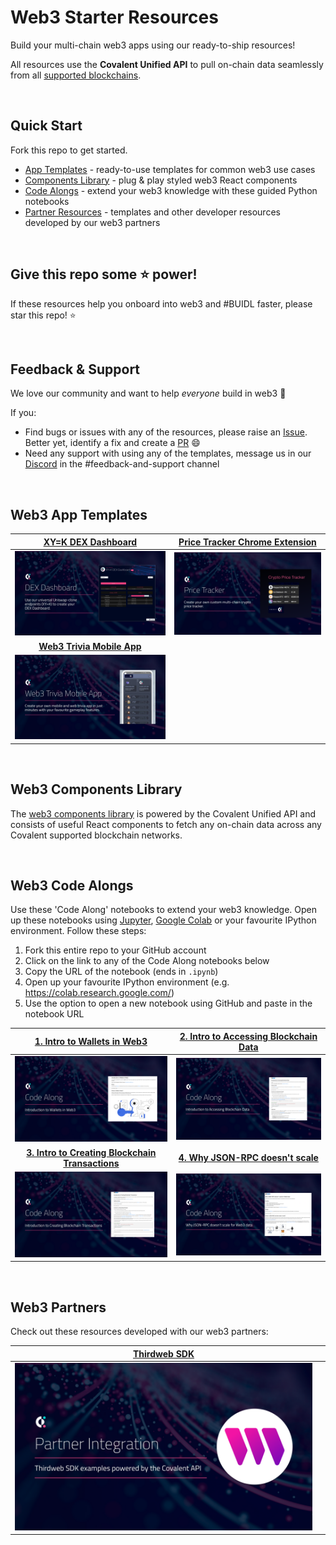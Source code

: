 # Web3 Starter Resources
Build your multi-chain web3 apps using our ready-to-ship resources!

All resources use the **Covalent Unified API** to pull on-chain data seamlessly from all [supported blockchains](https://www.covalenthq.com/docs/networks/). 

&nbsp;
## Quick Start

Fork this repo to get started. 

- [App Templates](#web3-app-templates) - ready-to-use templates for common web3 use cases
- [Components Library](https://github.com/covalenthq/web3-components) - plug & play styled web3 React components
- [Code Alongs](#web3-code-alongs) - extend your web3 knowledge with these guided Python notebooks
- [Partner Resources](#web3-partners) - templates and other developer resources developed by our web3 partners

&nbsp;
## Give this repo some :star: power!
If these resources help you onboard into web3 and #BUIDL faster, please star this repo! :star:

&nbsp;
## Feedback & Support
We love our community and want to help *everyone* build in web3 :muscle:

If you:
- Find bugs or issues with any of the resources, please raise an [Issue](https://github.com/covalenthq/web3-templates/issues). Better yet, identify a fix and create a [PR](https://github.com/covalenthq/web3-resources/pulls) :smile:
- Need any support with using any of the templates, message us in our [Discord](https://covalenthq.com/discord) in the #feedback-and-support channel

&nbsp;
## Web3 App Templates

| [XY=K DEX Dashboard](https://github.com/covalenthq/dex-dashboard-template) |[Price Tracker Chrome Extension](https://github.com/covalenthq/price-tracker-chrome-extension)
| :-----------: | :-----------: |
| [![XY=K DEX Dashboard](./images/dex-dashboard.png)](https://github.com/covalenthq/dex-dashboard-template) | [![Price Tracker Chrome Extension](./images/price-tracker.png)](https://github.com/covalenthq/price-tracker-chrome-extension) |
|[**Web3 Trivia Mobile App**](https://github.com/covalenthq/web3-trivia-template) | |
| [![Web3 Trivia App](./images/web3-trivia.png)](https://github.com/covalenthq/web3-trivia-template) | |

&nbsp;
## Web3 Components Library
The [web3 components library](https://github.com/covalenthq/web3-components) is powered by the Covalent Unified API and consists of useful React components to fetch any on-chain data across any Covalent supported blockchain networks.

&nbsp;
## Web3 Code Alongs
Use these 'Code Along' notebooks to extend your web3 knowledge. Open up these notebooks using [Jupyter](https://jupyter.org/), [Google Colab](https://colab.research.google.com/) or your favourite IPython environment. Follow these steps:

1. Fork this entire repo to your GitHub account
2. Click on the link to any of the Code Along notebooks below
3. Copy the URL of the notebook (ends in `.ipynb`)
4. Open up your favourite IPython environment (e.g. https://colab.research.google.com/)
5. Use the option to open a new notebook using GitHub and paste in the notebook URL


|[1. Intro to Wallets in Web3](./code-alongs/Introduction_to_Wallets_in_Web3.ipynb) | [2. Intro to Accessing Blockchain Data](./code-alongs/Introduction_to_Accessing_Blockchain_Data.ipynb) |
| :-----------: | :-----------: |
|[![Intro to Wallets in Web3](images/code-along-wallets-web3.png)](./code-alongs/Introduction_to_Wallets_in_Web3.ipynb)| [![Intro to Accessing Blockchain Data](images/code-along-access-blockchain-data.png)](./code-alongs/Introduction_to_Accessing_Blockchain_Data.ipynb) |
| [**3. Intro to Creating Blockchain Transactions**](./code-alongs/Introduction_to_Creating_Blockchain_Transactions.ipynb) | [**4. Why JSON-RPC doesn't scale**](./code-alongs/Why_JSON_RPC_doesn't_scale_for_Web3_data.ipynb) |
| [![Intro to Creating Blockchain Transaction](images/code-along-create-transaction.png)](./code-alongs/Introduction_to_Creating_Blockchain_Transactions.ipynb) | [![Why JSON-RPC doesn't scale](images/code-along-jsonrpc-scaling.png)](./code-alongs/Why_JSON_RPC_doesn't_scale_for_Web3_data.ipynb) |

&nbsp;
## Web3 Partners
Check out these resources developed with our web3 partners:

|[Thirdweb SDK](https://github.com/thirdweb-example/covalent/?utm_source=covalent&utm_medium=web3-resources) | |
| :-----------: | :-----------: |
|[![Thirdweb SDK](images/partner-thirdweb-sdk.png)](https://github.com/thirdweb-example/covalent/?utm_source=covalent&utm_medium=web3-resources)| |

